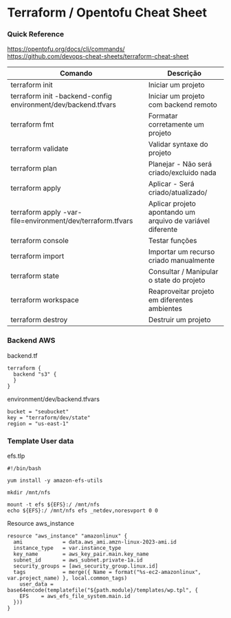 # Terraform / Opentofu Cheat Sheet

### Quick Reference

<https://opentofu.org/docs/cli/commands/>\
<https://github.com/devops-cheat-sheets/terraform-cheat-sheet>


| Comando | Descrição |
|---------|-----------|
| terraform init | Iniciar um projeto |
| terraform init -backend-config environment/dev/backend.tfvars | Iniciar um projeto com backend remoto |
| terraform fmt | Formatar corretamente um projeto |
| terraform validate | Validar syntaxe do projeto |
| terraform plan | Planejar - Não será criado/excluido nada |
| terraform apply | Aplicar - Será criado/atualizado/ |
| terraform apply -var-file=environment/dev/terraform.tfvars | Aplicar projeto apontando um arquivo de variável diferente |
| terraform console | Testar funções |
| terraform import | Importar um recurso criado manualmente |
| terraform state | Consultar / Manipular o state do projeto |
| terraform workspace | Reaproveitar projeto em diferentes ambientes |
| terraform destroy | Destruir um projeto |


### Backend AWS

backend.tf
```
terraform {
  backend "s3" {
  }
}
```

environment/dev/backend.tfvars
```
bucket = "seubucket"
key = "terraform/dev/state"
region = "us-east-1"
```

### Template User data 

efs.tlp
```
#!/bin/bash

yum install -y amazon-efs-utils

mkdir /mnt/nfs

mount -t efs ${EFS}:/ /mnt/nfs
echo ${EFS}:/ /mnt/nfs efs _netdev,noresvport 0 0
```

Resource aws_instance
```
resource "aws_instance" "amazonlinux" {
  ami             = data.aws_ami.amzn-linux-2023-ami.id
  instance_type   = var.instance_type
  key_name        = aws_key_pair.main.key_name
  subnet_id       = aws_subnet.private-1a.id
  security_groups = [aws_security_group.linux.id]
  tags            = merge({ Name = format("%s-ec2-amazonlinux", var.project_name) }, local.common_tags)
    user_data = base64encode(templatefile("${path.module}/templates/wp.tpl", {
    EFS    = aws_efs_file_system.main.id
  }))
}
```